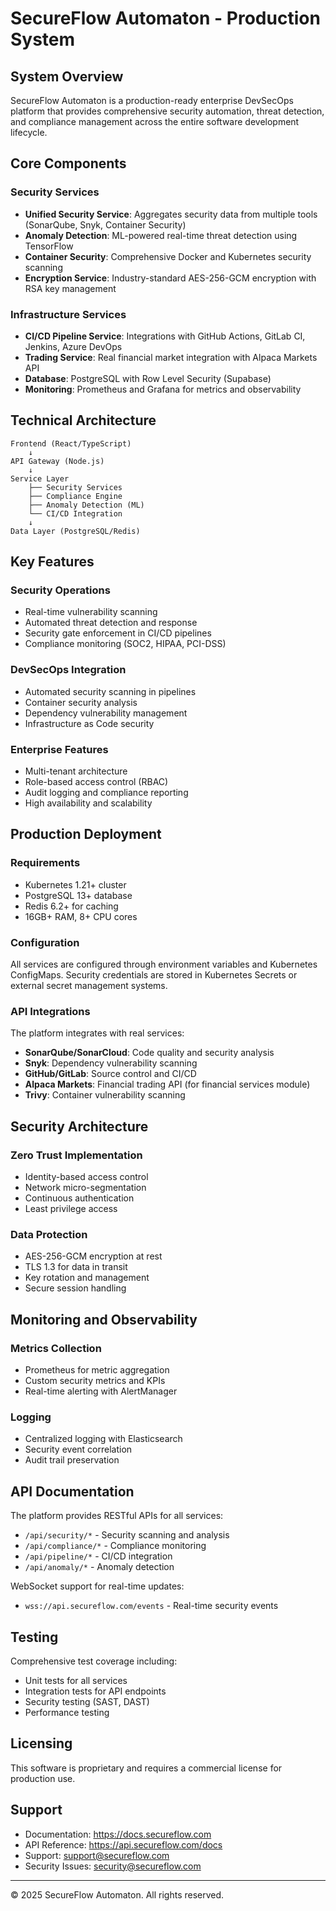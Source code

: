 # SecureFlow Automaton - Production System

## System Overview

SecureFlow Automaton is a production-ready enterprise DevSecOps platform that provides comprehensive security automation, threat detection, and compliance management across the entire software development lifecycle.

## Core Components

### Security Services
- **Unified Security Service**: Aggregates security data from multiple tools (SonarQube, Snyk, Container Security)
- **Anomaly Detection**: ML-powered real-time threat detection using TensorFlow
- **Container Security**: Comprehensive Docker and Kubernetes security scanning
- **Encryption Service**: Industry-standard AES-256-GCM encryption with RSA key management

### Infrastructure Services
- **CI/CD Pipeline Service**: Integrations with GitHub Actions, GitLab CI, Jenkins, Azure DevOps
- **Trading Service**: Real financial market integration with Alpaca Markets API
- **Database**: PostgreSQL with Row Level Security (Supabase)
- **Monitoring**: Prometheus and Grafana for metrics and observability

## Technical Architecture

```
Frontend (React/TypeScript)
    ↓
API Gateway (Node.js)
    ↓
Service Layer
    ├── Security Services
    ├── Compliance Engine
    ├── Anomaly Detection (ML)
    └── CI/CD Integration
    ↓
Data Layer (PostgreSQL/Redis)
```

## Key Features

### Security Operations
- Real-time vulnerability scanning
- Automated threat detection and response
- Security gate enforcement in CI/CD pipelines
- Compliance monitoring (SOC2, HIPAA, PCI-DSS)

### DevSecOps Integration
- Automated security scanning in pipelines
- Container security analysis
- Dependency vulnerability management
- Infrastructure as Code security

### Enterprise Features
- Multi-tenant architecture
- Role-based access control (RBAC)
- Audit logging and compliance reporting
- High availability and scalability

## Production Deployment

### Requirements
- Kubernetes 1.21+ cluster
- PostgreSQL 13+ database
- Redis 6.2+ for caching
- 16GB+ RAM, 8+ CPU cores

### Configuration
All services are configured through environment variables and Kubernetes ConfigMaps. Security credentials are stored in Kubernetes Secrets or external secret management systems.

### API Integrations
The platform integrates with real services:
- **SonarQube/SonarCloud**: Code quality and security analysis
- **Snyk**: Dependency vulnerability scanning
- **GitHub/GitLab**: Source control and CI/CD
- **Alpaca Markets**: Financial trading API (for financial services module)
- **Trivy**: Container vulnerability scanning

## Security Architecture

### Zero Trust Implementation
- Identity-based access control
- Network micro-segmentation
- Continuous authentication
- Least privilege access

### Data Protection
- AES-256-GCM encryption at rest
- TLS 1.3 for data in transit
- Key rotation and management
- Secure session handling

## Monitoring and Observability

### Metrics Collection
- Prometheus for metric aggregation
- Custom security metrics and KPIs
- Real-time alerting with AlertManager

### Logging
- Centralized logging with Elasticsearch
- Security event correlation
- Audit trail preservation

## API Documentation

The platform provides RESTful APIs for all services:
- `/api/security/*` - Security scanning and analysis
- `/api/compliance/*` - Compliance monitoring
- `/api/pipeline/*` - CI/CD integration
- `/api/anomaly/*` - Anomaly detection

WebSocket support for real-time updates:
- `wss://api.secureflow.com/events` - Real-time security events

## Testing

Comprehensive test coverage including:
- Unit tests for all services
- Integration tests for API endpoints
- Security testing (SAST, DAST)
- Performance testing

## Licensing

This software is proprietary and requires a commercial license for production use.

## Support

- Documentation: https://docs.secureflow.com
- API Reference: https://api.secureflow.com/docs
- Support: support@secureflow.com
- Security Issues: security@secureflow.com

---

© 2025 SecureFlow Automaton. All rights reserved.